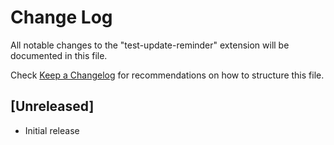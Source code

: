 # Change Log

All notable changes to the "test-update-reminder" extension will be documented in this file.

Check [Keep a Changelog](http://keepachangelog.com/) for recommendations on how to structure this file.

## [Unreleased]

- Initial release
